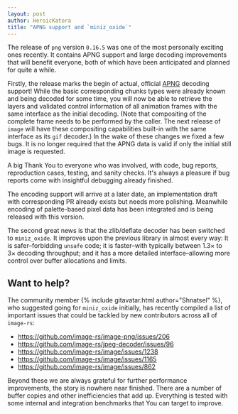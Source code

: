 ```yaml
---
layout: post
author: HeroicKatora
title: "APNG support and `miniz_oxide`"
---
```


The release of `png` version `0.16.5` was one of the most personally exciting
ones recently. It contains APNG support and large decoding improvements that
will benefit everyone, both of which have been anticipated and planned for
quite a while.

Firstly, the release marks the begin of actual, official [APNG] decoding
support! While the basic corresponding chunks types were already known and
being decoded for some time, you will now be able to retrieve the layers and
validated control information of all animation frames with the same interface
as the initial decoding. (Note that compositing of the complete frame needs to
be performed by the caller. The next release of `image` will have these
compositing capabilities built-in with the same interface as its `gif`
decoder.) In the wake of these changes we fixed a few bugs. It is no longer
required that the APNG data is valid if only the initial still image is
requested.

A big Thank You to everyone who was involved, with code, bug reports,
reproduction cases, testing, and sanity checks. It's always a pleasure if bug
reports come with insightful debugging already finished.

The encoding support will arrive at a later date, an implementation draft with
corresponding PR already exists but needs more polishing. Meanwhile encoding of
palette-based pixel data has been integrated and is being released with this
version.

The second great news is that the zlib/deflate decoder has been switched to
`miniz_oxide`. It improves upon the previous library in almost every way: It is
safer–forbidding `unsafe` code; it is faster–with typically between 1.3× to 3×
decoding throughput; and it has a more detailed interface–allowing more control
over buffer allocations and limits.

## Want to help?

The community member {% include gitavatar.html author="Shnatsel" %}, who
suggested going for `miniz_oxide` initially, has recently compiled a list of
important issues that could be tackled by new contributors across all of
`image-rs`:

* <https://github.com/image-rs/image-png/issues/206>
* <https://github.com/image-rs/jpeg-decoder/issues/96>
* <https://github.com/image-rs/image/issues/1238>
* <https://github.com/image-rs/image/issues/1165>
* <https://github.com/image-rs/image/issues/862>

Beyond these we are always grateful for further performance improvements, the
story is nowhere near finished. There are a number of buffer copies and other
inefficiencies that add up. Everything is tested with some internal and
integration benchmarks that You can target to improve.

[APNG]: https://wiki.mozilla.org/APNG_Specification
